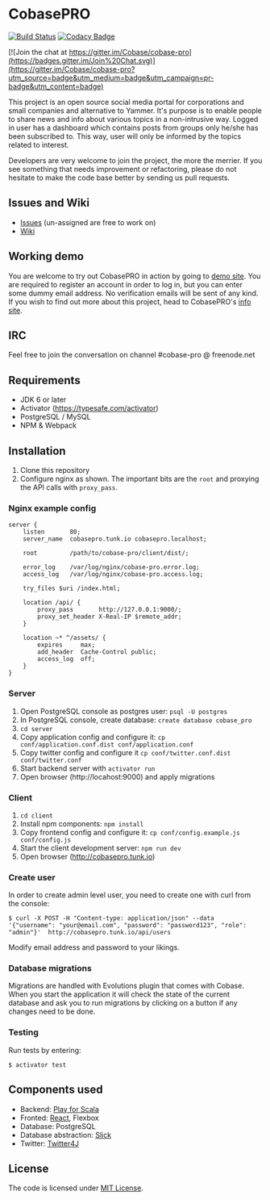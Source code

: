 CobasePRO
=========

[![Build Status](https://travis-ci.org/Cobase/cobase-pro.svg?branch=master)](https://travis-ci.org/Cobase/cobase-pro) [![Codacy Badge](https://www.codacy.com/project/badge/b13868b3f52d429c98aacf5a556a5310)](https://www.codacy.com/app/cobase/cobase-pro)

[![Join the chat at https://gitter.im/Cobase/cobase-pro](https://badges.gitter.im/Join%20Chat.svg)](https://gitter.im/Cobase/cobase-pro?utm_source=badge&utm_medium=badge&utm_campaign=pr-badge&utm_content=badge)

This project is an open source social media portal for corporations and small companies and alternative to Yammer.
It's purpose is to enable people to share news and info about various topics in a non-intrusive way.  Logged in user
has a dashboard which contains posts from groups only he/she has been subscribed to. This way, user will only be informed
by the topics related to interest.

Developers are very welcome to join the project, the more the merrier. If you see something that needs improvement or refactoring, please
do not hesitate to make the code base better by sending us pull requests.

## Issues and Wiki

- [Issues](https://github.com/Cobase/cobase-pro/issues) (un-assigned are free to work on)
- [Wiki](https://github.com/Cobase/cobase-pro/wiki)

## Working demo

You are welcome to try out CobasePRO in action by going to [demo site](http://cobasepro.arturgajewski.com). You are required to register an account in order to log in, but you can enter some dummy email address. No verification emails will be sent of any kind. If you wish to find out more about this project, head to CobasePRO's [info site](http://cobasepro.com).

## IRC

Feel free to join the conversation on channel #cobase-pro @ freenode.net

## Requirements

- JDK 6 or later
- Activator (https://typesafe.com/activator)
- PostgreSQL / MySQL
- NPM & Webpack


## Installation

1. Clone this repository
2. Configure nginx as shown. The important bits are the `root` and proxying the API calls with `proxy_pass`.

### Nginx example config

    server {
        listen       80;
        server_name  cobasepro.tunk.io cobasepro.localhost;

        root         /path/to/cobase-pro/client/dist/;

        error_log    /var/log/nginx/cobase-pro.error.log;
        access_log   /var/log/nginx/cobase-pro.access.log;

        try_files $uri /index.html;

        location /api/ {
            proxy_pass       http://127.0.0.1:9000/;
            proxy_set_header X-Real-IP $remote_addr;
        }

        location ~* ^/assets/ {
            expires     max;
            add_header  Cache-Control public;
            access_log  off;
        }
    }

### Server

1. Open PostgreSQL console as postgres user: `psql -U postgres`
2. In PostgreSQL console, create database: `create database cobase_pro`
3. `cd server`
4. Copy application config and configure it: `cp conf/application.conf.dist conf/application.conf`
5. Copy twitter config and configure it `cp conf/twitter.conf.dist conf/twitter.conf`
6. Start backend server with `activator run`
7. Open browser (http://locahost:9000) and apply migrations

### Client

1. `cd client`
2. Install npm components: `npm install`
3. Copy frontend config and configure it: `cp conf/config.example.js conf/config.js`
4. Start the client development server: `npm run dev`
5. Open browser (http://cobasepro.tunk.io)

### Create user

In order to create admin level user, you need to create one with curl from the console:

    $ curl -X POST -H "Content-type: application/json" --data '{"username": "your@email.com", "password": "password123", "role": "admin"}'  http://cobasepro.tunk.io/api/users

Modify email address and password to your likings.

### Database migrations

Migrations are handled with Evolutions plugin that comes with Cobase. When you start the application it will check the state of the current database and ask you to run migrations by clicking on a button if any changes need to be done.


### Testing

Run tests by entering:

    $ activator test


## Components used

- Backend: [Play for Scala](https://www.playframework.com)
- Fronted: [React](https://facebook.github.io/react), Flexbox
- Database: PostgreSQL
- Database abstraction: [Slick](http://slick.typesafe.com)
- Twitter: [Twitter4J](http://www.twitter4j.org)

## License

The code is licensed under [MIT License](http://opensource.org/licenses/MIT).
